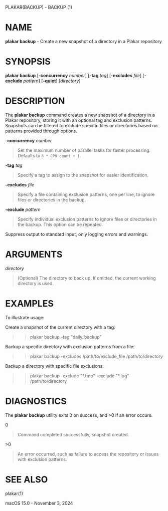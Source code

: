 PLAKAR(BACKUP) - BACKUP (1)

# NAME

**plakar backup** - Create a new snapshot of a directory in a Plakar repository

# SYNOPSIS

**plakar backup**
\[**-concurrency**&nbsp;*number*]
\[**-tag**&nbsp;*tag*]
\[**-excludes**&nbsp;*file*]
\[**-exclude**&nbsp;*pattern*]
\[**-quiet**]
\[*directory*]

# DESCRIPTION

The
**plakar backup**
command creates a new snapshot of a directory in a Plakar repository, storing it with an optional tag and exclusion patterns. Snapshots can be filtered to exclude specific files or directories based on patterns provided through options.

**-concurrency** *number*

> Set the maximum number of parallel tasks for faster processing. Defaults to
> `8 * CPU count + 1`.

**-tag** *tag*

> Specify a tag to assign to the snapshot for easier identification.

**-excludes** *file*

> Specify a file containing exclusion patterns, one per line, to ignore files or directories in the backup.

**-exclude** *pattern*

> Specify individual exclusion patterns to ignore files or directories in the backup. This option can be repeated.

Suppress output to standard input, only logging errors and warnings.

# ARGUMENTS

*directory*

> (Optional) The directory to back up. If omitted, the current working directory is used.

# EXAMPLES

To illustrate usage:

Create a snapshot of the current directory with a tag:

> > plakar backup -tag "daily\_backup"

Backup a specific directory with exclusion patterns from a file:

> > plakar backup -excludes /path/to/exclude\_file /path/to/directory

Backup a directory with specific file exclusions:

> > plakar backup -exclude "\*.tmp" -exclude "\*.log" /path/to/directory

# DIAGNOSTICS

The **plakar backup** utility exits&#160;0 on success, and&#160;&gt;0 if an error occurs.

0

> Command completed successfully, snapshot created.

&gt;0

> An error occurred, such as failure to access the repository or issues with exclusion patterns.

# SEE ALSO

plakar(1)

macOS 15.0 - November 3, 2024
